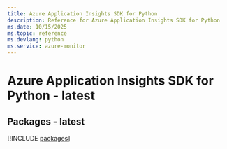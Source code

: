 ```yaml
---
title: Azure Application Insights SDK for Python
description: Reference for Azure Application Insights SDK for Python
ms.date: 10/15/2025
ms.topic: reference
ms.devlang: python
ms.service: azure-monitor
---
```

# Azure Application Insights SDK for Python - latest
## Packages - latest
[!INCLUDE [packages](application-insights-index.md)]
